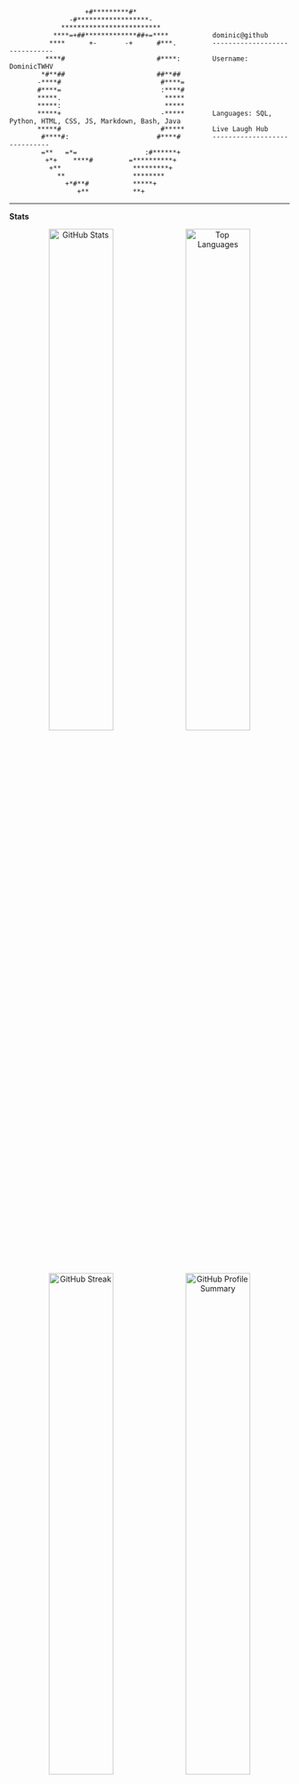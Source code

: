
```
                   +#*********#*                   
               -#******************-               
             *************************             
           ****=+##*************##+=****           dominic@github
          ****      +-       -+      #***.         ------------------------------
         ****#                       #****:        Username: DominicTWHV
        *#**##                       ##**##        
       -****#                         #****=       
       #****=                         :****#       
       *****.                          *****       
       *****:                          *****       
       *****+                         -*****       Languages: SQL, Python, HTML, CSS, JS, Markdown, Bash, Java
       *****#                         #*****       Live Laugh Hub
        #****#:                      #****#        -----------------------------
        =**   =*=                 :#******+        
         +*+    ****#         =**********+         
          +**                  *********+          
            **                 ********            
              +*#**#           *****+              
                 +**           **+             
```

---

**Stats**
<p align="center">
  <img src="https://github-readme-stats.vercel.app/api?username=DominicTWHV&show_icons=true&theme=tokyonight" alt="GitHub Stats" width="48%"/>
  <img src="https://github-readme-stats.vercel.app/api/top-langs/?username=DominicTWHV&layout=compact&theme=tokyonight" alt="Top Languages" width="48%"/>
  <img src="https://github-readme-streak-stats.herokuapp.com/?user=DominicTWHV&theme=tokyonight" alt="GitHub Streak" width="48%"/>
  <img src="https://github-profile-summary-cards.vercel.app/api/cards/profile-details?username=DominicTWHV&theme=tokyonight" alt="GitHub Profile Summary" width="48%"/>
</p>

---

**Tech Stack & Tools**
<p align="center">
  <img src="https://img.shields.io/badge/Code-Python-blue?style=for-the-badge&logo=python&logoColor=white" />
  <img src="https://img.shields.io/badge/Code-Java-orange?style=for-the-badge&logo=java&logoColor=white" />
  <img src="https://img.shields.io/badge/Code-JavaScript-yellow?style=for-the-badge&logo=javascript&logoColor=white" />
  <img src="https://img.shields.io/badge/Code-HTML5-red?style=for-the-badge&logo=html5&logoColor=white" />
  <img src="https://img.shields.io/badge/Code-CSS3-blue?style=for-the-badge&logo=css3&logoColor=white" />
  <img src="https://img.shields.io/badge/Code-Bash-4EAA25?style=for-the-badge&logo=gnu-bash&logoColor=white" />
  <img src="https://img.shields.io/badge/Database-SQL-4DB33D?style=for-the-badge&logo=mysql&logoColor=white" />
  <img src="https://img.shields.io/badge/Tools-Git-red?style=for-the-badge&logo=git&logoColor=white" />
  <img src="https://img.shields.io/badge/Tools-Markdown-black?style=for-the-badge&logo=markdown&logoColor=white" />
  <img src="https://img.shields.io/badge/OS-Linux-black?style=for-the-badge&logo=linux&logoColor=white" />
  <img src="https://img.shields.io/badge/OS-Windows-0078D6?style=for-the-badge&logo=windows&logoColor=white" />
</p>

<p align="center">
  <img src="https://github-profile-trophy.vercel.app/?username=DominicTWHV&theme=tokyonight&row=1&column=7" alt="GitHub Trophies" />
</p>


---

## Get in Touch  
**Email:** dominic@twhvyt.com  
**Website:** [twhvyt.com](https://twhvyt.com)  

---

⭐️ _Feel free to star some of my repos if you find them useful!_ ⭐️
